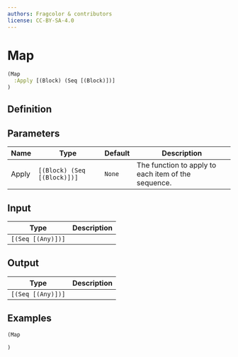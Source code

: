 ```yaml
---
authors: Fragcolor & contributors
license: CC-BY-SA-4.0
---
```



# Map

```clojure
(Map
  :Apply [(Block) (Seq [(Block)])]
)
```


## Definition




## Parameters

| Name | Type | Default | Description |
|------|------|---------|-------------|
| Apply | `[(Block) (Seq [(Block)])]` | `None` | The function to apply to each item of the sequence. |


## Input

| Type | Description |
|------|-------------|
| `[(Seq [(Any)])]` |  |


## Output

| Type | Description |
|------|-------------|
| `[(Seq [(Any)])]` |  |


## Examples

```clojure
(Map

)
```
